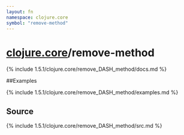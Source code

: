 ```yaml
---
layout: fn
namespace: clojure.core
symbol: "remove-method"
---
```


# [clojure.core](../)/remove-method

{% include 1.5.1/clojure.core/remove_DASH_method/docs.md %}

##Examples

{% include 1.5.1/clojure.core/remove_DASH_method/examples.md %}
## Source
{% include 1.5.1/clojure.core/remove_DASH_method/src.md %}

